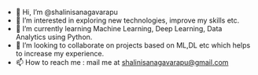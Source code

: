 - 👋 Hi, I’m @shalinisanagavarapu
- 👀 I’m interested in exploring new technologies, improve my skills etc.
- 🌱 I’m currently learning Machine Learning, Deep Learning, Data Analytics using Python.
- 💞️ I’m looking to collaborate on projects based on ML,DL etc which helps to increase my experience.
- 📫 How to reach me : mail me at shalinisanagavarapu@gmail.com

<!---
shalinisanagavarapu/shalinisanagavarapu is a ✨ special ✨ repository because its `README.md` (this file) appears on your GitHub profile.
You can click the Preview link to take a look at your changes.
--->
